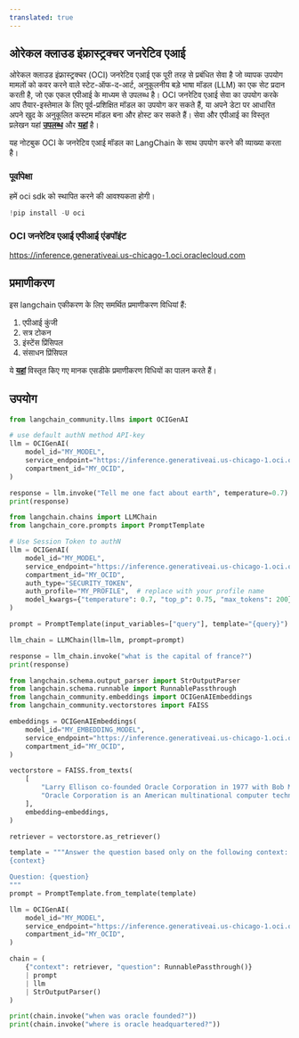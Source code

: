 ```yaml
---
translated: true
---
```


## ओरेकल क्लाउड इंफ्रास्ट्रक्चर जनरेटिव एआई

ओरेकल क्लाउड इंफ्रास्ट्रक्चर (OCI) जनरेटिव एआई एक पूरी तरह से प्रबंधित सेवा है जो व्यापक उपयोग मामलों को कवर करने वाले स्टेट-ऑफ-द-आर्ट, अनुकूलनीय बड़े भाषा मॉडल (LLM) का एक सेट प्रदान करती है, जो एक एकल एपीआई के माध्यम से उपलब्ध है।
OCI जनरेटिव एआई सेवा का उपयोग करके आप तैयार-इस्तेमाल के लिए पूर्व-प्रशिक्षित मॉडल का उपयोग कर सकते हैं, या अपने डेटा पर आधारित अपने खुद के अनुकूलित कस्टम मॉडल बना और होस्ट कर सकते हैं। सेवा और एपीआई का विस्तृत प्रलेखन यहां __[उपलब्ध](https://docs.oracle.com/en-us/iaas/Content/generative-ai/home.htm)__ और __[यहां](https://docs.oracle.com/en-us/iaas/api/#/en/generative-ai/20231130/)__ है।

यह नोटबुक OCI के जनरेटिव एआई मॉडल का LangChain के साथ उपयोग करने की व्याख्या करता है।

### पूर्वापेक्षा

हमें oci sdk को स्थापित करने की आवश्यकता होगी।

```python
!pip install -U oci
```

### OCI जनरेटिव एआई एपीआई एंडपॉइंट

https://inference.generativeai.us-chicago-1.oci.oraclecloud.com

## प्रमाणीकरण

इस langchain एकीकरण के लिए समर्थित प्रमाणीकरण विधियां हैं:

1. एपीआई कुंजी
2. सत्र टोकन
3. इंस्टेंस प्रिंसिपल
4. संसाधन प्रिंसिपल

ये __[यहां](https://docs.oracle.com/en-us/iaas/Content/API/Concepts/sdk_authentication_methods.htm)__ विस्तृत किए गए मानक एसडीके प्रमाणीकरण विधियों का पालन करते हैं।

## उपयोग

```python
from langchain_community.llms import OCIGenAI

# use default authN method API-key
llm = OCIGenAI(
    model_id="MY_MODEL",
    service_endpoint="https://inference.generativeai.us-chicago-1.oci.oraclecloud.com",
    compartment_id="MY_OCID",
)

response = llm.invoke("Tell me one fact about earth", temperature=0.7)
print(response)
```

```python
from langchain.chains import LLMChain
from langchain_core.prompts import PromptTemplate

# Use Session Token to authN
llm = OCIGenAI(
    model_id="MY_MODEL",
    service_endpoint="https://inference.generativeai.us-chicago-1.oci.oraclecloud.com",
    compartment_id="MY_OCID",
    auth_type="SECURITY_TOKEN",
    auth_profile="MY_PROFILE",  # replace with your profile name
    model_kwargs={"temperature": 0.7, "top_p": 0.75, "max_tokens": 200},
)

prompt = PromptTemplate(input_variables=["query"], template="{query}")

llm_chain = LLMChain(llm=llm, prompt=prompt)

response = llm_chain.invoke("what is the capital of france?")
print(response)
```

```python
from langchain.schema.output_parser import StrOutputParser
from langchain.schema.runnable import RunnablePassthrough
from langchain_community.embeddings import OCIGenAIEmbeddings
from langchain_community.vectorstores import FAISS

embeddings = OCIGenAIEmbeddings(
    model_id="MY_EMBEDDING_MODEL",
    service_endpoint="https://inference.generativeai.us-chicago-1.oci.oraclecloud.com",
    compartment_id="MY_OCID",
)

vectorstore = FAISS.from_texts(
    [
        "Larry Ellison co-founded Oracle Corporation in 1977 with Bob Miner and Ed Oates.",
        "Oracle Corporation is an American multinational computer technology company headquartered in Austin, Texas, United States.",
    ],
    embedding=embeddings,
)

retriever = vectorstore.as_retriever()

template = """Answer the question based only on the following context:
{context}

Question: {question}
"""
prompt = PromptTemplate.from_template(template)

llm = OCIGenAI(
    model_id="MY_MODEL",
    service_endpoint="https://inference.generativeai.us-chicago-1.oci.oraclecloud.com",
    compartment_id="MY_OCID",
)

chain = (
    {"context": retriever, "question": RunnablePassthrough()}
    | prompt
    | llm
    | StrOutputParser()
)

print(chain.invoke("when was oracle founded?"))
print(chain.invoke("where is oracle headquartered?"))
```
